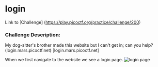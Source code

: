# login
Link to [Challenge] (https://play.picoctf.org/practice/challenge/200)

### Challenge Description:
My dog-sitter's brother made this website but I can't get in; can you help?
(login.mars.picoctf.net) [login.mars.picoctf.net]

When we first navigate to the website we see a login page.
![login page](/imgs/login_page.png?raw=true)
